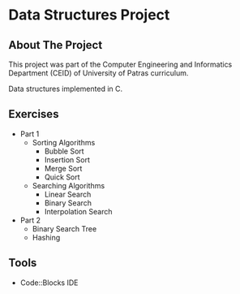 # Data Structures Project

## About The Project

This project was part of the Computer Engineering and Informatics Department (CEID) of University of Patras curriculum.

Data structures implemented in C.
## Exercises
- Part 1
	-  Sorting Algorithms
		- Bubble Sort
		- Insertion Sort
		- Merge Sort
		- Quick Sort
	- Searching Algorithms
		- Linear Search
		- Binary Search
		- Interpolation Search
- Part 2
	- Binary Search Tree
	- Hashing

## Tools
- Code::Blocks IDE
